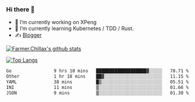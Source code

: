 ### Hi there 👋

- 🔭 I’m currently working on XPeng
- 🌱 I’m currently learning Kubernetes / TDD / Rust.
- ✍️ [Blogger](https://blog.farmer233.top)
<!-- - 🤔 [My Gitee](https://gitee.com/Farmer-chong) -->


[![Farmer.Chillax's github stats](https://github-readme-stats.vercel.app/api?username=FarmerChillax)](https://github.com/anuraghazra/github-readme-stats)

[![Top Langs](https://github-readme-stats.vercel.app/api/top-langs/?username=FarmerChillax&layout=compact&hide=html,css,javascript)](https://github.com/anuraghazra/github-readme-stats)


<a href="https://wakatime.com/@Farmer"> </a>
          <!--START_SECTION:waka-->

```txt
Go                9 hrs 10 mins   ███████████████████▓░░░░░   78.71 %
Other             1 hr 18 mins    ██▓░░░░░░░░░░░░░░░░░░░░░░   11.15 %
YAML              38 mins         █▒░░░░░░░░░░░░░░░░░░░░░░░   05.51 %
INI               11 mins         ▒░░░░░░░░░░░░░░░░░░░░░░░░   01.66 %
JSON              9 mins          ▒░░░░░░░░░░░░░░░░░░░░░░░░   01.30 %
```

<!--END_SECTION:waka-->



<!--
**Farmer-chong/Farmer-chong** is a ✨ _special_ ✨ repository because its `README.md` (this file) appears on your GitHub profile.

Here are some ideas to get you started:

- 🔭 I’m currently working on ...
- 🌱 I’m currently learning ...
- 👯 I’m looking to collaborate on ...
- 🤔 I’m looking for help with ...
- 💬 Ask me about ...
- 📫 How to reach me: ...
- 😄 Pronouns: ...
- ⚡ Fun fact: ...
-->
